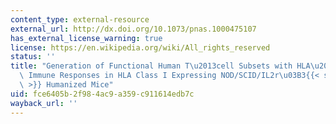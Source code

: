 ```yaml
---
content_type: external-resource
external_url: http://dx.doi.org/10.1073/pnas.1000475107
has_external_license_warning: true
license: https://en.wikipedia.org/wiki/All_rights_reserved
status: ''
title: "Generation of Functional Human T\u2013cell Subsets with HLA\u2013restricted\
  \ Immune Responses in HLA Class I Expressing NOD/SCID/IL2r\u03B3{{< sup \"null\"\
  \ >}} Humanized Mice"
uid: fce6405b-2f98-4ac9-a359-c911614edb7c
wayback_url: ''
---
```

